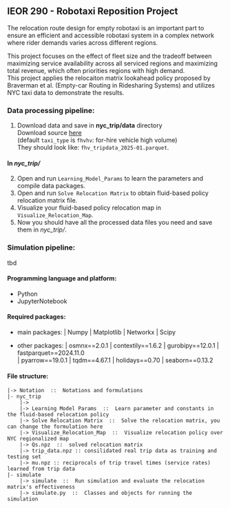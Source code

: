 ## IEOR 290 - Robotaxi Reposition Project

The relocation route design for empty robotaxi is an important part to ensure an efficient and accessible robotaxi system in a complex network where rider demands varies across different regions.

This project focuses on the effect of fleet size and the tradeoff between maximizing service availability across all serviced regions and maximizing total revenue, which often priorities regions with high demand.<br>
This project applies the relocaiton matrix lookahead policy proposed by Braverman et al. (Empty-car Routing in Ridesharing Systems) and utilizes NYC taxi data to demonstrate the results.

### Data processing pipeline:
1. Download data and save in **nyc_trip/data** directory <br>
   Download source [here](https://www.nyc.gov/site/tlc/about/tlc-trip-record-data.page) <br>
   (default `taxi_type` is `fhvhv`: for-hire vehicle high volume) <br>
   They should look like: `fhv_tripdata_2025-01.parquet`. <br>
#### In *nyc_trip/*
2. Open and run `Learning_Model_Params` to learn the parameters and compile data packages.
3. Open and run `Solve Relocation Matrix` to obtain fluid-based policy relocation matrix file.
4. Visualize your fluid-based policy relocation map in `Visualize_Relocation_Map`.
5. Now you should have all the processed data files you need and save them in *nyc_trip/*.

### Simulation pipeline:
tbd

#### Programming language and platform:
- Python
- JupyterNotebook
#### Required packages:
- main packages:
  | Numpy           | Matplotlib        | Networkx         | Scipy <br>

- other packages:
  | osmnx==2.0.1    | contextily==1.6.2 | gurobipy==12.0.1 | fastparquet==2024.11.0 <br>
  | pyarrow==19.0.1 | tqdm==4.67.1      | holidays==0.70   | seaborn==0.13.2 

#### File structure:
	|-> Notation  ::  Notations and formulations
	|- nyc_trip
    	|-> 
    	|-> Learning Model Params  ::  Learn parameter and constants in the fluid-based relocation policy
    	|-> Solve Relocation Matrix  ::  Solve the relocation matrix, you can change the formulation here
        |-> Visualize_Relocation_Map  ::  Visualize relocation policy over NYC regionalized map 
    	|-> Qs.npz  ::  solved relocation matrix
        |-> trip_data.npz :: consilidated real trip data as training and testing set
        |-> mu.npz :: reciprocals of trip travel times (service rates) learned from trip data 
	|- simulate
    	|-> simulate  ::  Run simulation and evaluate the relocation matrix's effectiveness
    	|-> simulate.py  ::  Classes and objects for running the simulation 

